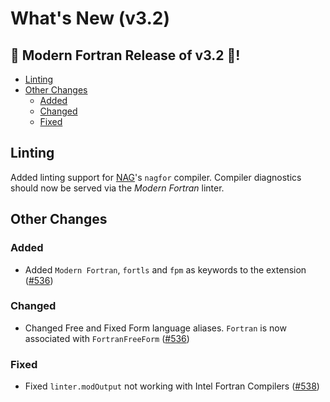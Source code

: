 # What's New (v3.2) <!-- omit in toc -->

## 🎉 Modern Fortran Release of v3.2 🎉! <!-- omit in toc -->

- [Linting](#linting)
- [Other Changes](#other-changes)
  - [Added](#added)
  - [Changed](#changed)
  - [Fixed](#fixed)

## Linting

Added linting support for [NAG](https://www.nag.com/content/nag-fortran-compiler)'s
`nagfor` compiler. Compiler diagnostics should now be served via the _Modern Fortran_ linter.

## Other Changes

### Added

- Added `Modern Fortran`, `fortls` and `fpm` as keywords to the extension ([#536](https://github.com/fortran-lang/vscode-fortran-support/issues/536))

### Changed

- Changed Free and Fixed Form language aliases. `Fortran` is now associated with `FortranFreeForm` ([#536](https://github.com/fortran-lang/vscode-fortran-support/issues/536))

### Fixed

- Fixed `linter.modOutput` not working with Intel Fortran Compilers ([#538](https://github.com/fortran-lang/vscode-fortran-support/issues/538))
